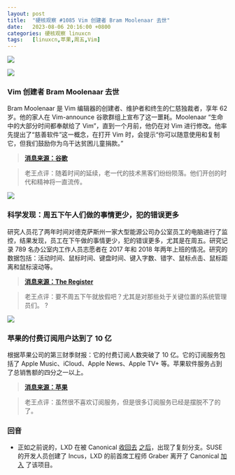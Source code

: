 ```yaml
---
layout: post
title:	"硬核观察 #1085 Vim 创建者 Bram Moolenaar 去世"
date:	2023-08-06 20:16:00 +0800 
categories:	硬核观察 linuxcn 
tags:	[linuxcn,苹果,周五,Vim]
---
```



![](/Asserts/Images//attachment/album/202308/06/201456mcxsaez66r6qxrj6.jpg)


![](/Asserts/Images//attachment/album/202308/06/201510e4ihwkuuu2kj4ikw.jpg)


### Vim 创建者 Bram Moolenaar 去世


Bram Moolenaar 是 Vim 编辑器的创建者、维护者和终生的仁慈独裁者，享年 62 岁。他的家人在 Vim-announce 谷歌群组上宣布了这一噩耗。Moolenaar “生命中的大部分时间都奉献给了 Vim”，直到一个月前，他仍在对 Vim 进行修改。他率先提出了“慈善软件”这一概念，在打开 Vim 时，会提示“你可以随意使用和复制它，但我们鼓励你为乌干达贫困儿童捐款。”



> 
> **[消息来源：谷歌](https://groups.google.com/g/vim_announce/c/tWahca9zkt4)**
> 
> 
> 



> 
> 老王点评：随着时间的延续，老一代的技术黑客们纷纷陨落。他们开创的时代和精神将一直流传。
> 
> 
> 


![](/Asserts/Images//attachment/album/202308/06/201527e3sr5s03fd3zhfsh.jpg)


### 科学发现：周五下午人们做的事情更少，犯的错误更多


研究人员花了两年时间对德克萨斯州一家大型能源公司办公室员工的电脑进行了监控，结果发现，员工在下午做的事情更少，犯的错误更多，尤其是在周五。研究记录 789 名办公室内工作人员志愿者在 2017 年和 2018 年两年上班的情况。研究的数据包括：活动时间、鼠标时间、键盘时间、键入字数、错字、鼠标点击、鼠标距离和鼠标滚动等。



> 
> **[消息来源：The Register](https://www.theregister.com/2023/08/04/workers_performance_study_friday)**
> 
> 
> 



> 
> 老王点评：要不周五下午就放假吧？尤其是对那些处于关键位置的系统管理员们。 ?
> 
> 
> 


![](/Asserts/Images//attachment/album/202308/06/201545m1tz819pbs1113pd.jpg)


### 苹果的付费订阅用户达到了 10 亿


根据苹果公司的第三财季财报：它的付费订阅人数突破了 10 亿。它的订阅服务包括了 Apple Music、iCloud、Apple News、Apple TV+ 等。苹果软件服务占到了总销售额的四分之一以上。



> 
> **[消息来源：苹果](https://www.apple.com.cn/newsroom/2023/08/apple-reports-third-quarter-results/)**
> 
> 
> 



> 
> 老王点评：虽然很不喜欢订阅服务，但是很多订阅服务已经是摆脱不了的了。
> 
> 
> 


### 回音


* 正如之前说的，LXD 在被 Canonical [收回去](/article-15971-1.html) [之后](/article-16042-1.html)，出现了复刻分支。SUSE 的开发人员创建了 Incus，LXD 的前首席工程师 Graber 离开了 Canonical [加入](https://www.theregister.com/2023/08/04/incus_lxd_fork/) 了该项目。
